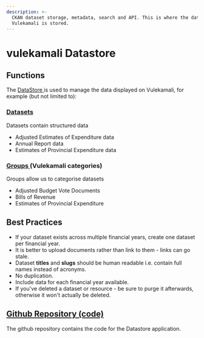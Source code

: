 ```yaml
---
description: >-
  CKAN dataset storage, metadata, search and API. This is where the data on
  Vulekamali is stored.
---
```


# vulekamali Datastore

## Functions

The [DataStore ](https://data.vulekamali.gov.za/)is used to manage the data displayed on Vulekamali, for example \(but not limited to\):

### [Datasets](https://data.vulekamali.gov.za/dataset)

Datasets contain structured data

* Adjusted Estimates of Expenditure data
* Annual Report data
* Estimates of Provincial Expenditure data

### [Groups ](https://data.vulekamali.gov.za/group)\(Vulekamali categories\)

Groups allow us to categorise datasets

* Adjusted Budget Vote Documents
* Bills of Revenue
* Estimates of Provincial Expenditure

## Best Practices

* If your dataset exists across multiple financial years, create one dataset per financial year.
* It is better to upload documents rather than link to them - links can go stale.
* Dataset **titles** and **slugs** should be human readable i.e. contain full names instead of acronyms.
* No duplication.
* Include data for each financial year available.
* If you've deleted a dataset or resource - be sure to purge it afterwards, otherwise it won't actually be deleted.

## [Github Repository \(code\)](https://github.com/OpenUpSA/treasury-ckan)

The github repository contains the code for the Datastore application.


